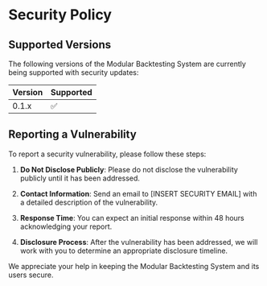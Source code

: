 # Security Policy

## Supported Versions

The following versions of the Modular Backtesting System are currently being supported with security updates:

| Version | Supported          |
| ------- | ------------------ |
| 0.1.x   | :white_check_mark: |

## Reporting a Vulnerability

To report a security vulnerability, please follow these steps:

1. **Do Not Disclose Publicly**: Please do not disclose the vulnerability publicly until it has been addressed.

2. **Contact Information**: Send an email to [INSERT SECURITY EMAIL] with a detailed description of the vulnerability.

3. **Response Time**: You can expect an initial response within 48 hours acknowledging your report.

4. **Disclosure Process**: After the vulnerability has been addressed, we will work with you to determine an appropriate disclosure timeline.

We appreciate your help in keeping the Modular Backtesting System and its users secure.
